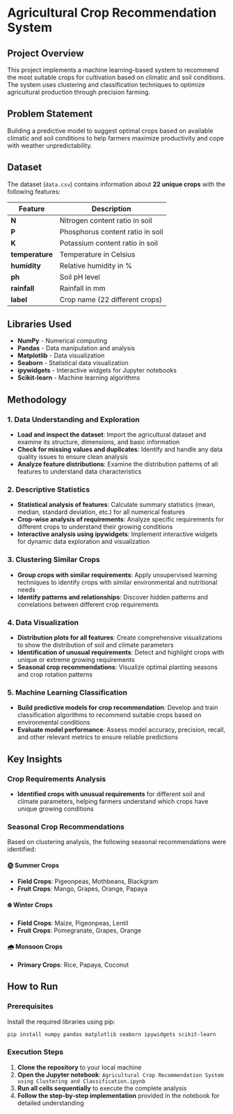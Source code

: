 # Agricultural Crop Recommendation System

## Project Overview
This project implements a machine learning-based system to recommend the most suitable crops for cultivation based on climatic and soil conditions. The system uses clustering and classification techniques to optimize agricultural production through precision farming.

## Problem Statement
Building a predictive model to suggest optimal crops based on available climatic and soil conditions to help farmers maximize productivity and cope with weather unpredictability.

## Dataset
The dataset (`data.csv`) contains information about **22 unique crops** with the following features:

| Feature | Description |
|---------|-------------|
| **N** | Nitrogen content ratio in soil |
| **P** | Phosphorus content ratio in soil |
| **K** | Potassium content ratio in soil |
| **temperature** | Temperature in Celsius |
| **humidity** | Relative humidity in % |
| **ph** | Soil pH level |
| **rainfall** | Rainfall in mm |
| **label** | Crop name (22 different crops) |

## Libraries Used
- **NumPy** - Numerical computing
- **Pandas** - Data manipulation and analysis
- **Matplotlib** - Data visualization
- **Seaborn** - Statistical data visualization
- **ipywidgets** - Interactive widgets for Jupyter notebooks
- **Scikit-learn** - Machine learning algorithms

## Methodology

### 1. Data Understanding and Exploration
- **Load and inspect the dataset**: Import the agricultural dataset and examine its structure, dimensions, and basic information
- **Check for missing values and duplicates**: Identify and handle any data quality issues to ensure clean analysis
- **Analyze feature distributions**: Examine the distribution patterns of all features to understand data characteristics

### 2. Descriptive Statistics
- **Statistical analysis of features**: Calculate summary statistics (mean, median, standard deviation, etc.) for all numerical features
- **Crop-wise analysis of requirements**: Analyze specific requirements for different crops to understand their growing conditions
- **Interactive analysis using ipywidgets**: Implement interactive widgets for dynamic data exploration and visualization

### 3. Clustering Similar Crops
- **Group crops with similar requirements**: Apply unsupervised learning techniques to identify crops with similar environmental and nutritional needs
- **Identify patterns and relationships**: Discover hidden patterns and correlations between different crop requirements

### 4. Data Visualization
- **Distribution plots for all features**: Create comprehensive visualizations to show the distribution of soil and climate parameters
- **Identification of unusual requirements**: Detect and highlight crops with unique or extreme growing requirements
- **Seasonal crop recommendations**: Visualize optimal planting seasons and crop rotation patterns

### 5. Machine Learning Classification
- **Build predictive models for crop recommendation**: Develop and train classification algorithms to recommend suitable crops based on environmental conditions
- **Evaluate model performance**: Assess model accuracy, precision, recall, and other relevant metrics to ensure reliable predictions

## Key Insights

### Crop Requirements Analysis
- **Identified crops with unusual requirements** for different soil and climate parameters, helping farmers understand which crops have unique growing conditions

### Seasonal Crop Recommendations
Based on clustering analysis, the following seasonal recommendations were identified:

#### 🌞 Summer Crops
- **Field Crops**: Pigeonpeas, Mothbeans, Blackgram
- **Fruit Crops**: Mango, Grapes, Orange, Papaya

#### ❄️ Winter Crops  
- **Field Crops**: Maize, Pigeonpeas, Lentil
- **Fruit Crops**: Pomegranate, Grapes, Orange

#### 🌧️ Monsoon Crops
- **Primary Crops**: Rice, Papaya, Coconut

## How to Run

### Prerequisites
Install the required libraries using pip:
```bash
pip install numpy pandas matplotlib seaborn ipywidgets scikit-learn
```

### Execution Steps
1. **Clone the repository** to your local machine
2. **Open the Jupyter notebook**: `Agricultural Crop Recommendation System using Clustering and Classification.ipynb`
3. **Run all cells sequentially** to execute the complete analysis
4. **Follow the step-by-step implementation** provided in the notebook for detailed understanding


